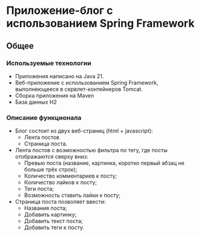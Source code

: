 # Приложение-блог с использованием Spring Framework

## Общее

### Используемые технологии
- Приложения написано на Java 21.
- Веб-приложение с использованием Spring Framework, выполняющееся в сервлет-контейнеров Tomcat.
- Сборка приложения на Maven
- База данных H2

### Описание функционала 
- Блог состоит из двух веб-страниц (html + javascript): 
  + Лента постов
  + Страница поста.
- Лента постов с возможностью фильтра по тегу, где посты отображаются сверху вниз:
  + Превью поста (название, картинка, коротко первый абзац не больше трёх строк);
  + Количество комментариев к посту;
  + Количество лайков к посту;
  + Теги поста;
  + Возможность ставить лайки к посту;
- Страница поста позволяет ввести:
  + Названия поста;
  + Добавить картинку;
  + Добавить текст поста;
  + Добавить теги к посту.
